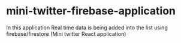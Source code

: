 # mini-twitter-firebase-application
In this application Real time data is being added into the list using firebase/firestore (Mini twitter React application)

